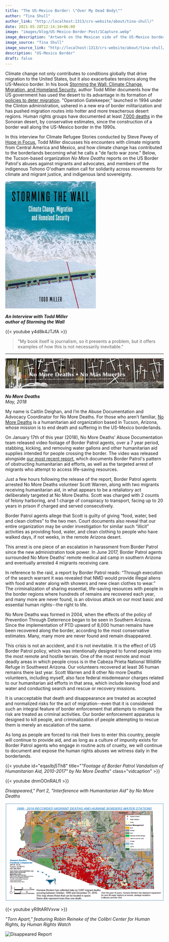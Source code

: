 ```yaml
---
title: "The US-Mexico Border: \"Over My Dead Body\""
author: "Tina Shull"
author_link: "http://localhost:1313/crs-website/about/tina-shull/"
date: 2021-05-28T12:14:34+06:00
image: "images/blog/US-Mexico-Border-Post/1Capture.webp"
image_description: "Artwork on the Mexican side of the US-Mexico border wall in Tijuana."
image_source: "Tina Shull" 
image_source_link: "http://localhost:1313/crs-website/about/tina-shull/"
description: "US-Mexico Border"
draft: false
---
```


Climate change not only contributes to conditions globally that drive migration to the United States, but it also exacerbates tensions along the US-Mexico border.  In his book [Storming the Wall: Climate Change, Migration, and Homeland Security](http://www.toddmillerwriter.com/storming-the-wall/), author Todd Miller documents how the US government has used the desert to its advantage in its formation of [policies to deter migration](https://www.theguardian.com/us-news/2016/dec/07/report-us-border-patrol-desert-weapon-immigrants-mexico).  "Operation Gatekeeper," launched in 1994 under the Clinton administration, ushered in a new era of border militarization and has pushed migration routes into hotter and more treacherous desert regions.  Human rights groups have documented at least [7,000 deaths](https://www.thenation.com/article/over-7000-bodies-have-been-found-at-the-us-mexican-border-since-the-nineties/) in the Sonoran desert, by conservative estimates, since the construction of a border wall along the US-Mexico border in the 1990s.

In this interview for Climate Refugee Stories conducted by Steve Pavey of [Hope in Focus](https://www.stevepavey.com/), Todd Miller discusses his encounters with climate migrants from Central America and Mexico, and how climate change has contributed to the borderlands becoming what he calls a "de facto war zone."  Below, the Tucson-based organization *No More Deaths* reports on the US Border Patrol's abuses against migrants and advocates, and members of the indigenous Tohono O'odham nation call for solidarity across movements for climate and migrant justice, and indigenous land sovereignty. 

![Storming the Wall by Todd Miller](../../images/blog/US-Mexico-Border-Post/2Capture.webp)

***An Interview with Todd Miller***  
***author of Storming the Wall***

<!-- TO-DO: Combine clips to 1 interview or list out all the Qs and interview clips -->  
{{< youtube y4d8k4JTJfA >}}  

> "My book itself is journalism, so it presents a problem, but it offers examples of how this is not necessarily inevitable."​  

---  
  

![No More Deaths](../../images/blog/US-Mexico-Border-Post/3Capture.webp)

***No More Deaths***  
*May, 2018*

My name is Caitlin Deighan, and I’m the Abuse Documentation and Advocacy Coordinator for No More Deaths.  For those who aren’t familiar, [No More Deaths](http://forms.nomoredeaths.org/en/) is a humanitarian aid organization based in Tucson, Arizona, whose mission is to end death and suffering in the US-Mexico borderlands.

On January 17th of this year (2018), No More Deaths’ Abuse Documentation team released video footage of Border Patrol agents, over a 7 year period, stabbing, kicking, and removing water gallons and other humanitarian aid supplies intended for people crossing the border.  The video was released alongside [our most recent report](http://www.thedisappearedreport.org/), which documents Border Patrol's pattern of obstructing humanitarian aid efforts, as well as the targeted arrest of migrants who attempt to access life-saving resources. 

Just a few hours following the release of the report, Border Patrol agents arrested No More Deaths volunteer Scott Warren, along with two migrants receiving humanitarian aid, in what appears to be a retaliatory act deliberately targeted at No More Deaths.  Scott was charged with 2 counts of felony harboring, and 1 charge of conspiracy to transport, facing up to 20 years in prison if charged and served consecutively.

Border Patrol agents allege that Scott is guilty of giving “food, water, bed and clean clothes” to the two men.  Court documents also reveal that our entire organization may be under investigation for similar such “illicit” activities as providing food, water, and clean clothing to people who have walked days, if not weeks, in the remote Arizona desert.

This arrest is one piece of an escalation in harassment from Border Patrol since the new administration took power.  In June 2017, Border Patrol agents surrounded No More Deaths’ remote medical aid camp in southern Arizona and eventually arrested 4 migrants receiving care. 

In reference to the raid, a report by Border Patrol reads: “Through execution of the search warrant it was revealed that NMD would provide illegal aliens with food and water along with showers and new clean clothes to wear.”  The criminalization of sharing essential, life-saving resources with people in the border regions where hundreds of remains are recovered each year, and many more are never found, is an obvious attack on our most basic and essential human rights--the right to life.

No More Deaths was formed in 2004, when the effects of the policy of Prevention Through Deterrence began to be seen in Southern Arizona.  Since the implementation of PTD upward of 8,000 human remains have been recovered along the border, according to the most conservative estimates.  Many, many more are never found and remain disappeared. 

This crisis is not an accident, and it is not inevitable.  It is the effect of US Border Patrol policy, which was intentionally designed to funnel people into the most remote and hostile terrain.  One of the most remote and most deadly areas in which people cross is in the Cabeza Prieta National Wildlife Refuge in Southwest Arizona.  Our volunteers recovered at least 36 human remains there last year.  Scott Warren and 8 other No more Deaths volunteers, including myself, also face federal misdemeanor charges related to our humanitarian aid efforts in that area, which include leaving food and water and conducting search and rescue or recovery missions.

It is unacceptable that death and disappearance are treated as accepted and normalized risks for the act of migration--even that it is considered such an integral feature of border enforcement that attempts to mitigate the risk are treated as criminal activities.  Our border enforcement apparatus is designed to kill people, and criminalization of people attempting to rescue them is merely an escalation of the same. 

As long as people are forced to risk their lives to enter this country, people will continue to provide aid, and as long as a culture of impunity exists for Border Patrol agents who engage in routine acts of cruelty, we will continue to document and expose the human rights abuses we witness daily in the borderlands.  

{{< youtube id="eqaslbj5Th8" title="*\"Footage of Border Patrol Vandalism of Humanitarian Aid, 2010-2017\" by No More Deaths*" class="vidcaption" >}}
<!-- TO-DO: Center -->  

{{< youtube dnmOOnRALfI >}}
<!-- TO-DO: Center -->
*Disappeared," Part 2, "Interference with Humanitarian Aid" by No More Deaths*  

![Migrant Deaths and Humane Borders Water Stations Map](../../images/blog/US-Mexico-Border-Post/4Capture.webp#caption "Organizations such as Humane Borders, [No More Deaths](http://www.nomoredeaths.org/), and the [Colibri Center for Human Rights](http://www.colibricenter.org/) have documented increasing migrant deaths in the Arizona desert, revealing the deadly intersections of increasing immigration enforcement measures, such as Operation Gatekeeper and the construction of the border wall, and climate change. Photo Credit: [Humane Borders](https://humaneborders.org/migrant-death-mapping/)")  

{{< youtube yR9tARIVxvw >}}
<!-- TO-DO: Center -->
*"Torn Apart," featuring Robin Reineke of the Colibri Center for Human Rights, by Human Rights Watch* 

![Disappeared Report](../../images/blog/US-Mexico-Border-Post/5Capture.webp#caption "Click to read [No More Deaths's report \"Disappeared\"](http://www.thedisappearedreport.org/)")
